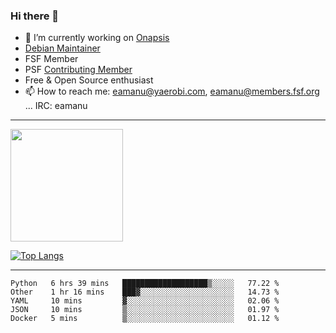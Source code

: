 ### Hi there 👋


- 🔭 I’m currently working on [Onapsis](http://onapsis.com)
- [Debian Maintainer](https://qa.debian.org/developer.php?login=eamanu%40yaerobi.com)
- FSF Member
- PSF [Contributing Member](https://www.python.org/psf/membership/#what-membership-classes-are-there)
- Free & Open Source enthusiast 
- 📫 How to reach me: eamanu@yaerobi.com, eamanu@members.fsf.org ... IRC: eamanu

---

<img height="180em" src="https://github-readme-stats.vercel.app/api?theme=dark&username=eamanu&show_icons=true&hide_border=true&&count_private=true&include_all_commits=true" />

[![Top Langs](https://github-readme-stats.vercel.app/api/top-langs/?theme=dark&username=eamanu&layout=compact)](https://github.com/anuraghazra/github-readme-stats)

---

<!--START_SECTION:waka-->
```text
Python   6 hrs 39 mins   ███████████████████▒░░░░░   77.22 % 
Other    1 hr 16 mins    ███▓░░░░░░░░░░░░░░░░░░░░░   14.73 % 
YAML     10 mins         ▓░░░░░░░░░░░░░░░░░░░░░░░░   02.06 % 
JSON     10 mins         ▒░░░░░░░░░░░░░░░░░░░░░░░░   01.97 % 
Docker   5 mins          ▒░░░░░░░░░░░░░░░░░░░░░░░░   01.12 % 
```
<!--END_SECTION:waka-->

